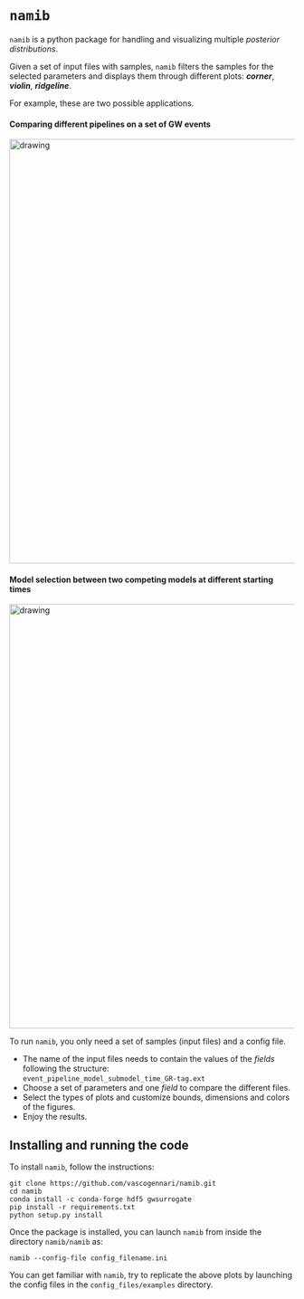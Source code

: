 # `namib`

`namib` is a python package for handling and visualizing multiple *posterior distributions*.

Given a set of input files with samples, `namib` filters the samples for the selected parameters and displays them through different plots: ***corner***, ***violin***, ***ridgeline***.

For example, these are two possible applications.
#### Comparing different pipelines on a set of GW events
<img src="https://github.com/vascogennari/namib/assets/62053184/0753647d-03e0-4592-bfd6-5670b8614656" alt="drawing" width="750"/>

#### Model selection between two competing models at different starting times
<img src="https://github.com/vascogennari/namib/assets/62053184/ac453ba8-150f-463e-a091-dbdc24218bd5" alt="drawing" width="750"/>

To run `namib`, you only need a set of samples (input files) and a config file.
- The name of the input files needs to contain the values of the *fields* following the structure:<br> `event_pipeline_model_submodel_time_GR-tag.ext`
- Choose a set of parameters and one *field* to compare the different files.
- Select the types of plots and customize bounds, dimensions and colors of the figures.
- Enjoy the results.


## Installing and running the code
To install `namib`, follow the instructions:

    git clone https://github.com/vascogennari/namib.git
    cd namib
    conda install -c conda-forge hdf5 gwsurrogate
    pip install -r requirements.txt
    python setup.py install
    
Once the package is installed, you can launch `namib` from inside the directory `namib/namib` as:

    namib --config-file config_filename.ini

You can get familiar with `namib`, try to replicate the above plots by launching the config files in the `config_files/examples` directory.
